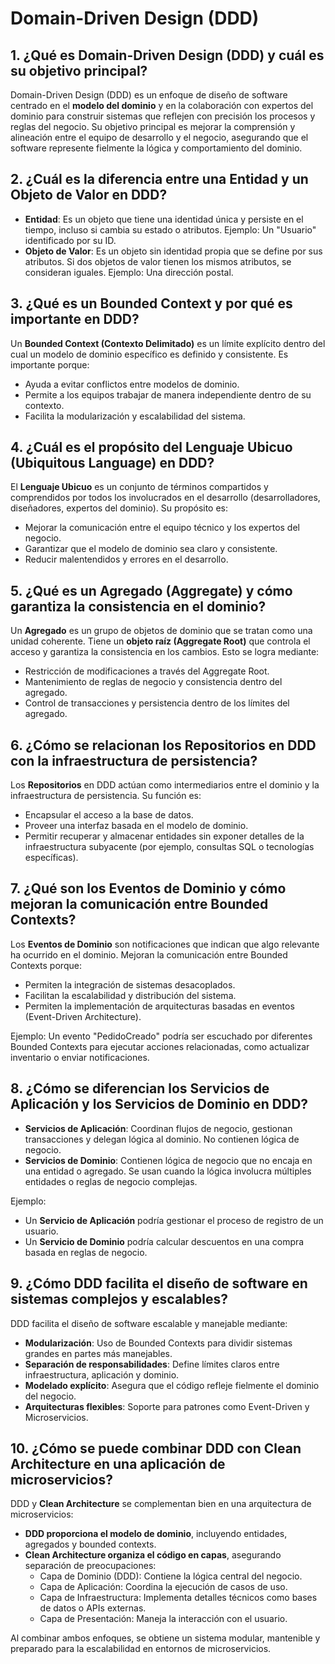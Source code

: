 # Domain-Driven Design (DDD)

## 1. ¿Qué es Domain-Driven Design (DDD) y cuál es su objetivo principal?
Domain-Driven Design (DDD) es un enfoque de diseño de software centrado en el **modelo del dominio** y en la colaboración con expertos del dominio para construir sistemas que reflejen con precisión los procesos y reglas del negocio. Su objetivo principal es mejorar la comprensión y alineación entre el equipo de desarrollo y el negocio, asegurando que el software represente fielmente la lógica y comportamiento del dominio.

## 2. ¿Cuál es la diferencia entre una Entidad y un Objeto de Valor en DDD?
- **Entidad**: Es un objeto que tiene una identidad única y persiste en el tiempo, incluso si cambia su estado o atributos. Ejemplo: Un "Usuario" identificado por su ID.
- **Objeto de Valor**: Es un objeto sin identidad propia que se define por sus atributos. Si dos objetos de valor tienen los mismos atributos, se consideran iguales. Ejemplo: Una dirección postal.

## 3. ¿Qué es un Bounded Context y por qué es importante en DDD?
Un **Bounded Context (Contexto Delimitado)** es un límite explícito dentro del cual un modelo de dominio específico es definido y consistente. Es importante porque:
- Ayuda a evitar conflictos entre modelos de dominio.
- Permite a los equipos trabajar de manera independiente dentro de su contexto.
- Facilita la modularización y escalabilidad del sistema.

## 4. ¿Cuál es el propósito del Lenguaje Ubicuo (Ubiquitous Language) en DDD?
El **Lenguaje Ubicuo** es un conjunto de términos compartidos y comprendidos por todos los involucrados en el desarrollo (desarrolladores, diseñadores, expertos del dominio). Su propósito es:
- Mejorar la comunicación entre el equipo técnico y los expertos del negocio.
- Garantizar que el modelo de dominio sea claro y consistente.
- Reducir malentendidos y errores en el desarrollo.

## 5. ¿Qué es un Agregado (Aggregate) y cómo garantiza la consistencia en el dominio?
Un **Agregado** es un grupo de objetos de dominio que se tratan como una unidad coherente. Tiene un **objeto raíz (Aggregate Root)** que controla el acceso y garantiza la consistencia en los cambios. Esto se logra mediante:
- Restricción de modificaciones a través del Aggregate Root.
- Mantenimiento de reglas de negocio y consistencia dentro del agregado.
- Control de transacciones y persistencia dentro de los límites del agregado.

## 6. ¿Cómo se relacionan los Repositorios en DDD con la infraestructura de persistencia?
Los **Repositorios** en DDD actúan como intermediarios entre el dominio y la infraestructura de persistencia. Su función es:
- Encapsular el acceso a la base de datos.
- Proveer una interfaz basada en el modelo de dominio.
- Permitir recuperar y almacenar entidades sin exponer detalles de la infraestructura subyacente (por ejemplo, consultas SQL o tecnologías específicas).

## 7. ¿Qué son los Eventos de Dominio y cómo mejoran la comunicación entre Bounded Contexts?
Los **Eventos de Dominio** son notificaciones que indican que algo relevante ha ocurrido en el dominio. Mejoran la comunicación entre Bounded Contexts porque:
- Permiten la integración de sistemas desacoplados.
- Facilitan la escalabilidad y distribución del sistema.
- Permiten la implementación de arquitecturas basadas en eventos (Event-Driven Architecture).

Ejemplo: Un evento "PedidoCreado" podría ser escuchado por diferentes Bounded Contexts para ejecutar acciones relacionadas, como actualizar inventario o enviar notificaciones.

## 8. ¿Cómo se diferencian los Servicios de Aplicación y los Servicios de Dominio en DDD?
- **Servicios de Aplicación**: Coordinan flujos de negocio, gestionan transacciones y delegan lógica al dominio. No contienen lógica de negocio.
- **Servicios de Dominio**: Contienen lógica de negocio que no encaja en una entidad o agregado. Se usan cuando la lógica involucra múltiples entidades o reglas de negocio complejas.

Ejemplo:
- Un **Servicio de Aplicación** podría gestionar el proceso de registro de un usuario.
- Un **Servicio de Dominio** podría calcular descuentos en una compra basada en reglas de negocio.

## 9. ¿Cómo DDD facilita el diseño de software en sistemas complejos y escalables?
DDD facilita el diseño de software escalable y manejable mediante:
- **Modularización**: Uso de Bounded Contexts para dividir sistemas grandes en partes más manejables.
- **Separación de responsabilidades**: Define límites claros entre infraestructura, aplicación y dominio.
- **Modelado explícito**: Asegura que el código refleje fielmente el dominio del negocio.
- **Arquitecturas flexibles**: Soporte para patrones como Event-Driven y Microservicios.

## 10. ¿Cómo se puede combinar DDD con Clean Architecture en una aplicación de microservicios?
DDD y **Clean Architecture** se complementan bien en una arquitectura de microservicios:
- **DDD proporciona el modelo de dominio**, incluyendo entidades, agregados y bounded contexts.
- **Clean Architecture organiza el código en capas**, asegurando separación de preocupaciones:
  - Capa de Dominio (DDD): Contiene la lógica central del negocio.
  - Capa de Aplicación: Coordina la ejecución de casos de uso.
  - Capa de Infraestructura: Implementa detalles técnicos como bases de datos o APIs externas.
  - Capa de Presentación: Maneja la interacción con el usuario.

Al combinar ambos enfoques, se obtiene un sistema modular, mantenible y preparado para la escalabilidad en entornos de microservicios.
